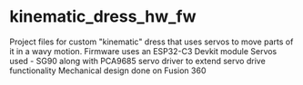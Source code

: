 # kinematic_dress_hw_fw
Project files for custom "kinematic" dress that uses servos to move parts of it in a wavy motion.
Firmware uses an ESP32-C3 Devkit module
Servos used - SG90 along with PCA9685 servo driver to extend servo drive functionality
Mechanical design done on Fusion 360 
